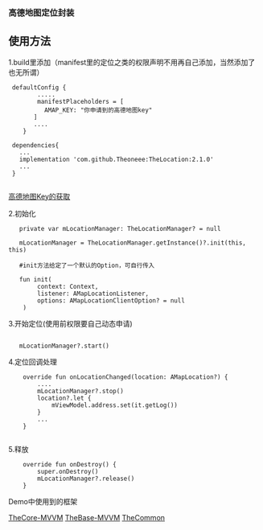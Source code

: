 ### 高德地图定位封装

## 使用方法

1.build里添加（manifest里的定位之类的权限声明不用再自己添加，当然添加了也无所谓）

```
 defaultConfig {
        .....
        manifestPlaceholders = [
          AMAP_KEY: "你申请到的高德地图key"
       ]
       ....
    }
    
 dependencies{
   ...
   implementation 'com.github.Theoneee:TheLocation:2.1.0' 
   ...
 }   
   
```

[高德地图Key的获取](https://blog.csdn.net/litrainy/article/details/103255081)

2.初始化
```
   private var mLocationManager: TheLocationManager? = null

   mLocationManager = TheLocationManager.getInstance()?.init(this, this)
   
   #init方法给定了一个默认的Option，可自行传入
   
   fun init(
        context: Context,
        listener: AMapLocationListener,
        options: AMapLocationClientOption? = null
    )

```     

3.开始定位(使用前权限要自己动态申请)

```

   mLocationManager?.start()

```

4.定位回调处理

```
    override fun onLocationChanged(location: AMapLocation?) {
        ....
        mLocationManager?.stop()
        location?.let {
            mViewModel.address.set(it.getLog())
        }
        ...
    }
    
```
5.释放

```
    override fun onDestroy() {
        super.onDestroy()
        mLocationManager?.release()
    }

```

Demo中使用到的框架

[TheCore-MVVM](https://github.com/Theoneee/TheCore-MVVM)
[TheBase-MVVM](https://github.com/Theoneee/TheBase-MVVM)
[TheCommon](https://github.com/Theoneee/TheCommon)
